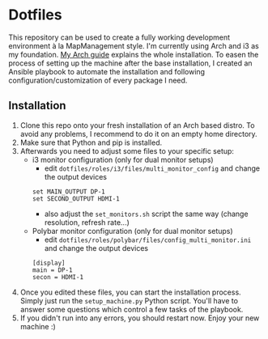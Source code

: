 # Dotfiles

This repository can be used to create a fully working development environment à la MapManagement
style. I'm currently using Arch and i3 as my foundation.
[My Arch guide](https://github.com/MapManagement/dotfiles/blob/master/guides/arch_guide.md) explains the
whole installation. To easen the process of setting up the machine after the base installation, I
created an Ansible playbook to automate the installation and following configuration/customization
of every package I need.

## Installation

1. Clone this repo onto your fresh installation of an Arch based distro. To avoid any problems, I
recommend to do it on an empty home directory.
2. Make sure that Python and pip is installed.
3. Afterwards you need to adjust some files to your specific setup:
    - i3 monitor configuration (only for dual monitor setups)
        - edit ``dotfiles/roles/i3/files/multi_monitor_config`` and change the output devices
        ```
        set MAIN_OUTPUT DP-1
        set SECOND_OUTPUT HDMI-1
        ```
        - also adjust the ``set_monitors.sh`` script the same way (change resolution, refresh rate...)
    - Polybar monitor configuration (only for dual monitor setups)
        - edit ``dotfiles/roles/polybar/files/config_multi_monitor.ini`` and change the output devices
        ```
        [display]
        main = DP-1
        secon = HDMI-1
        ```
4. Once you edited these files, you can start the installation process. Simply just run the
``setup_machine.py`` Python script. You'll have to answer some questions which control a few
tasks of the playbook.
5. If you didn't run into any errors, you should restart now. Enjoy your new machine :)
